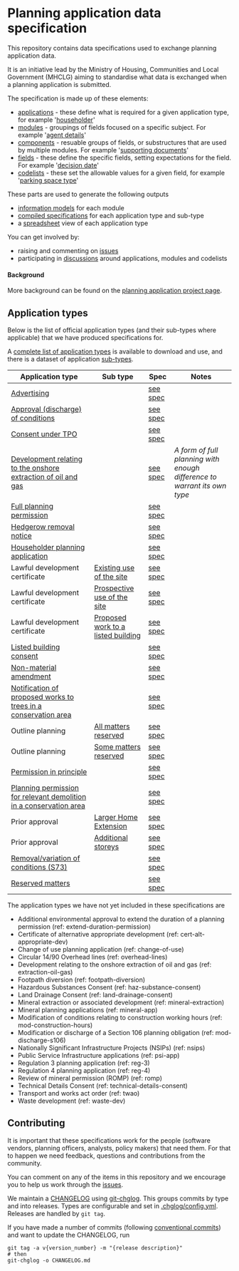 # Planning application data specification

This repository contains data specifications used to exchange planning application data.

It is an initiative lead by the Ministry of Housing, Communities and Local Government (MHCLG) aiming to standardise what data is exchanged when a planning application is submitted.

The specification is made up of these elements:

* [applications](https://github.com/digital-land/planning-application-data-specification/tree/main/specification/application) - these define what is required for a given application type, for example '[householder](https://github.com/digital-land/planning-application-data-specification/blob/main/specification/application/hh.schema.md?plain=1)'
* [modules](https://github.com/digital-land/planning-application-data-specification/tree/main/specification/module) - groupings of fields focused on a specific subject. For example '[agent details](https://github.com/digital-land/planning-application-data-specification/blob/main/specification/module/agent-details.schema.md?plain=1)'
* [components](https://github.com/digital-land/planning-application-data-specification/tree/main/specification/component) - resuable groups of fields, or substructures that are used by multiple modules. For example '[supporting documents](https://github.com/digital-land/planning-application-data-specification/blob/main/specification/component/supporting-document.md?plain=1)'
* [fields](https://github.com/digital-land/planning-application-data-specification/tree/main/specification/field) - these define the specific fields, setting expectations for the field. For example '[decision date](https://github.com/digital-land/planning-application-data-specification/blob/main/specification/field/decision-date.md?plain=1)'
* [codelists](https://github.com/digital-land/planning-application-data-specification/tree/main/specification/codelist) - these set the allowable values for a given field, for example '[parking space type](https://github.com/digital-land/planning-application-data-specification/blob/main/specification/codelist/parking-space-type.schema.md?plain=1)'

These parts are used to generate the following outputs

* [information models](https://github.com/digital-land/planning-application-data-specification/tree/main/generated/info_model/module) for each module
* [compiled specifications](https://github.com/digital-land/planning-application-data-specification/tree/main/generated/info_model/application) for each application type and sub-type
* a [spreadsheet](https://github.com/digital-land/planning-application-data-specification/tree/main/generated/spreadsheet) view of each application type

You can get involved by:

* raising and commenting on [issues](https://github.com/digital-land/planning-application-data-specification/issues)
* participating in [discussions](https://github.com/digital-land/planning-application-data-specification/discussions) around applications, modules and codelists

#### Background

More background can be found on the [planning application project page](https://design.planning.data.gov.uk/project/planning-applications).

## Application types

Below is the list of official application types (and their sub-types where applicable) that we have produced specifications for.

A [complete list of application types](https://github.com/digital-land/planning-application-data-specification/blob/main/data/planning-application-type.csv) is available to download and use, and there is a dataset of application [sub-types](http://github.com/digital-land/planning-application-data-specification/blob/main/data/planning-application-sub-type.csv).

| Application type | Sub type | Spec | Notes |
|---|---|---|---|
| [Advertising](https://github.com/digital-land/planning-application-data-specification/discussions/171) | | [see spec](https://github.com/digital-land/planning-application-data-specification/blob/main/generated/info_model/application/advertising.md) | |
| [Approval (discharge) of conditions](https://github.com/digital-land/planning-application-data-specification/discussions/173) | | [see spec](https://github.com/digital-land/planning-application-data-specification/blob/main/generated/info_model/application/approval-condition.md) | |
| [Consent under TPO](https://github.com/digital-land/planning-application-data-specification/discussions/220) | | [see spec](https://github.com/digital-land/planning-application-data-specification/blob/main/generated/info_model/application/consent-under-tpo.md) | |
| [Development relating to the onshore extraction of oil and gas](https://github.com/digital-land/planning-application-data-specification/discussions/176) | | [see spec](https://github.com/digital-land/planning-application-data-specification/blob/main/generated/info_model/application/extraction-oil-gas.md) | _A form of full planning with enough difference to warrant its own type_ |
| [Full planning permission](https://github.com/digital-land/planning-application-data-specification/discussions/167) | | [see spec](https://github.com/digital-land/planning-application-data-specification/blob/main/generated/info_model/application/full.md) | |
| [Hedgerow removal notice](https://github.com/digital-land/planning-application-data-specification/discussions/218) | | [see spec](https://github.com/digital-land/planning-application-data-specification/blob/main/generated/info_model/application/hedgerow-removal.md) | |
| [Householder planning application](https://github.com/digital-land/planning-application-data-specification/discussions/166) | | [see spec](https://github.com/digital-land/planning-application-data-specification/blob/main/generated/info_model/application/hh.md) | |
| Lawful development certificate | [Existing use of the site](https://github.com/digital-land/planning-application-data-specification/discussions/182) | [see spec](https://github.com/digital-land/planning-application-data-specification/blob/main/generated/info_model/application/ldc-ldc-existing-use.md) | |
| Lawful development certificate | [Prospective use of the site](https://github.com/digital-land/planning-application-data-specification/discussions/181) | [see spec](https://github.com/digital-land/planning-application-data-specification/blob/main/generated/info_model/application/ldc-ldc-prospective-use.md) | |
| Lawful development certificate | [Proposed work to a listed building](https://github.com/digital-land/planning-application-data-specification/discussions/180) | [see spec](https://github.com/digital-land/planning-application-data-specification/blob/main/generated/info_model/application/ldc-ldc-proposed-work-lb.md) | |
| [Listed building consent](https://github.com/digital-land/planning-application-data-specification/discussions/170) | | [see spec](https://github.com/digital-land/planning-application-data-specification/blob/main/generated/info_model/application/lbc.md) | |
| [Non-material amendment](https://github.com/digital-land/planning-application-data-specification/discussions/174) | | [see spec](https://github.com/digital-land/planning-application-data-specification/blob/main/generated/info_model/application/non-material-amendment.md) | |
| [Notification of proposed works to trees in a conservation area](https://github.com/digital-land/planning-application-data-specification/discussions/219) | | [see spec](https://github.com/digital-land/planning-application-data-specification/blob/main/generated/info_model/application/notice-trees-in-con-area.md) | |
| Outline planning | [All matters reserved](https://github.com/digital-land/planning-application-data-specification/discussions/179) | [see spec](https://github.com/digital-land/planning-application-data-specification/blob/main/generated/info_model/application/outline-outline-all.md) | |
| Outline planning | [Some matters reserved](https://github.com/digital-land/planning-application-data-specification/discussions/178) | [see spec](https://github.com/digital-land/planning-application-data-specification/blob/main/generated/info_model/application/outline-outline-some.md) | |
| [Permission in principle](https://github.com/digital-land/planning-application-data-specification/discussions/175) | | [see spec](https://github.com/digital-land/planning-application-data-specification/blob/main/generated/info_model/application/pip.md) | |
| [Planning permission for relevant demolition in a conservation area](https://github.com/digital-land/planning-application-data-specification/discussions/169) | | [see spec](https://github.com/digital-land/planning-application-data-specification/blob/main/generated/info_model/application/demolition-con-area.md) | |
| Prior approval | [Larger Home Extension](https://github.com/digital-land/planning-application-data-specification/discussions/183) | [see spec](https://github.com/digital-land/planning-application-data-specification/blob/main/generated/info_model/application/prior-approval-pa-extension.md) | |
| Prior approval | [Additional storeys](https://github.com/digital-land/planning-application-data-specification/discussions/184) | [see spec](https://github.com/digital-land/planning-application-data-specification/blob/main/generated/info_model/application/prior-approval-pa-storey.md) | |
| [Removal/variation of conditions (S73)](https://github.com/digital-land/planning-application-data-specification/discussions/172) | | [see spec](https://github.com/digital-land/planning-application-data-specification/blob/main/generated/info_model/application/s73.md) | |
| [Reserved matters](https://github.com/digital-land/planning-application-data-specification/discussions/168) | | [see spec](https://github.com/digital-land/planning-application-data-specification/blob/main/generated/info_model/application/reserved-matters.md) | |


The application types we have not yet included in these specifications are

* Additional environmental approval to extend the duration of a planning permission (ref: extend-duration-permission)
* Certificate of alternative appropriate development (ref: cert-alt-appropriate-dev)
* Change of use planning application (ref: change-of-use)
* Circular 14/90 Overhead lines (ref: overhead-lines)
* Development relating to the onshore extraction of oil and gas (ref: extraction-oil-gas)
* Footpath diversion (ref: footpath-diversion)
* Hazardous Substances Consent (ref: haz-substance-consent)
* Land Drainage Consent (ref: land-drainage-consent)
* Mineral extraction or associated development (ref: mineral-extraction)
* Mineral planning applications (ref: mineral-app)
* Modification of conditions relating to construction working hours (ref: mod-construction-hours)
* Modification or discharge of a Section 106 planning obligation (ref: mod-discharge-s106)
* Nationally Significant Infrastructure Projects (NSIPs) (ref: nsips)
* Public Service Infrastructure applications (ref: psi-app)
* Regulation 3 planning application (ref: reg-3)
* Regulation 4 planning application (ref: reg-4)
* Review of mineral permission (ROMP) (ref: romp)
* Technical Details Consent (ref: technical-details-consent)
* Transport and works act order (ref: twao)
* Waste development (ref: waste-dev)

## Contributing

It is important that these specifications work for the people (software vendors, planning officers, analysts, policy makers) that need them. For that to happen we need feedback, questions and contributions from the community.

You can comment on any of the items in this repository and we encourage you to help us work through the [issues](https://github.com/digital-land/planning-application-data-specification/issues).

We maintain a [CHANGELOG](CHANGELOG.md) using [git-chglog](https://github.com/git-chglog/git-chglog). This groups commits by type and into releases. Types are configurable and set in [.chglog/config.yml](.chglog/config.yml). Releases are handled by `git tag`.

If you have made a number of commits (following [conventional commits](https://www.conventionalcommits.org/en/v1.0.0/)) and want to update the CHANGELOG, run

```
git tag -a v{version_number} -m "{release description}"
# then
git-chglog -o CHANGELOG.md
```

